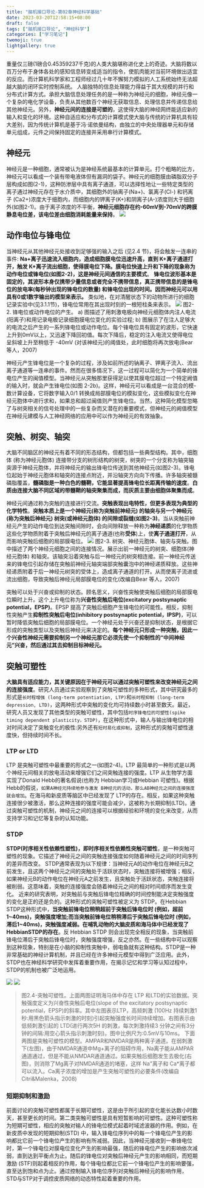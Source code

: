 ```yaml
---
title: "脑机接口导论-第02章神经科学基础"
date: 2023-03-20T12:58:15+08:00
draft: false
tags: ["脑机接口导论", "神经科学"]
categories: ["学习笔记"]
twemoji: true
lightgallery: true
---
```


重量仅三磅(1磅合0.45359237千克)的人类大脑堪称进化史上的奇迹。大脑将数以百万分布于身体各处的感知信息转变成适当的指令，使肌肉能对当前环境做出适宜的反应。而计算机科学家和工程师经过几十年不懈努力模拟的人工系统始终无法超越大脑的闭环实时控制系统。
人脑独特的信息处理能力得益于其大规模的并行和分布式计算方式。承担大脑信息处理任务的是一种称为神经元的细胞，神经元像一个复杂的电化学设备，负责从其他数百个神经无获取信息、处理信息并传递信息给其他神经元。另外，**神经元间的连接是可塑的**，这使得大脑的神经网终能适应新的输入和变化的环境。这种自适应和分布式的计算模式使大脑与传统的计算机具有较大差别，因为传统计算机是基于冯·诺依曼结构，由独立的中央处理器单元和存储单元组成，元件之间保持固定的连接并采用串行计算模式。

## 神经元
神经元是一种细胞，通常被认为是神经系统最基本的计算单元。打个粗略的比方，神经元可以看成一个装有带电液体但有漏洞的袋子。神经元的细胞膜由磷脂双分子层构成如图(2-1)，这种防渗层中具有离子通道，可以选择性地让一些特定类型的离子通过神经元存在于水介质中，其细胞外的钠离子(Na+)、氯离子(Cl-) 和钙离子 (Ca2+)浓度大于细胞内，而细胞内的钾离子(K+)和阴离子(A-)浓度则大于细胞外(如图2-1)。由于离子浓度的不平衡，**神经元细胞存在约-60mV到-70mV的跨膜静息电位差，该电位差由细胞消耗能量来保持**。
![](./image/2023-03-31-22-14-11.png)

## 动作电位与锋电位
当神经元从其他神经元处接收到足够强的输入之后 (见2.4 节)，将会触发一连串的事件:
**Na+离子迅速流入细胞内，造成细胞膜电位迅速升高，直到 K+离子通道打开，触发 K+离子流出细胞，使得膜电位下降。膜电位快速上升和下降的现象称为动作电位或锋电位(如图2-2)，这是神经元间通信的主要模式**。
**锋电位波形基本是固定的，其波形本身仅携带少量信息或者完全不携带信息，真正携带信息的是锋电位的放电率(每秒钟出现的锋电位的数量) 和锋电位出现的时间。因而神经元可以用具有0或1数字输出的模型来表示。**
类似地，在对清醒状态下的动物所进行的细胞记录实验中(见3.1.1节)，锋电位常用在其出现时刻的一根短柱条来表示。
![](./image/2023-03-31-22-19-18.png)
图2-2. 锋电位或动作电位的产生。
a) 图描述了用刺激电极向神经元细胞体内注人电流(阳离子)和用记录电极记录细胞膜电位变化的实验过程;
b) 图展示了在注人足够大的电流之后产生的一系列锋电位或动作电位。每个锋电位具有固定的波形，它快速上升到0mV以上，又迅速下降回初值。每次下降后，稳定的注入电流又使得电位呈斜坡上升至稍低于 -40mV (对该神经元)的阈值处，此时细胞将再次放电(Bear 等人，2007)

神经元产生锋电位是一个复杂的过程，涉及如前所述的钠离子、钾离子流入、流出离子通道等一连串的事件。然而在很多情况下，这一过程可以简化为一个简单的锋电位产生的闽值模型。当神经元从突触那里获得足以使其膜电位超过一个特定阙值的输入时，就会产生锋电位(如图 2-2b)。这样，神经元可以看成是一台混合的模-数计算设备，它将数字输入0/1 转换成局部膜电位的模拟变化，这些模拟变化在神经元胞体中进行求和，如果总和超过闽值则产生锋电位。当然，这种简化模型忽略了与树突相关的信号处理中的一些复杂而又潜在的重要模式，但神经元的阙值模型在神经元建模与人工神经网络的应用中可以作为神经元的有效抽象。

## 突触、树突、轴突
大脑不同脑区的神经元有着不同的形态结构，但都包括一些典型结构。其中，细胞体 (称为神经元胞体) 连接带分支的树形结构的树突，树突的一个分支称为轴突轴突源于神经元胞体，并将神经元的输出锋电位传送到其他神经元(如图2-3)。锋电位起始于神经元胞体和轴突的连接点附近，并沿轴突方向向下传播。许多轴突被髓磷脂覆盖，**髓磷脂是一种白色的髓鞘，它能显著提高锋电位长距离传输的速度**。**白质由连接大脑不同区域的带髓鞘的轴突聚集而成，而灰质主要由细胞体聚集而成**。

神经元间通过称为突触的连接进行交流。**突触表现出电特性，但更多表现为典型的化学特性**。**突触本质上是一个神经元(称为突触前神经元) 的轴突与另一个神经元(称为突触后神经元) 树突(或神经元胞体) 的间隙或裂缝(如图2-3)**。当从突触前神经元产生的动作电位到达突触间隙时，会向间隙释放一种称为**神经递质**的化学物质这些化学物质附着于突触后神经元的离子通道(也称**受体**)上，使**离子通道打开**，从而影响突触后细胞的局部膜电位。
![](./image/2023-03-31-22-23-44.png)
图2-3. 树突、神经元胞体、轴突与突触。图中描述了两个神经元细胞之间的连接情况。展示出前一神经元的树突、细胞体(神经元胞体) 和轴突。该轴突沿着突触与后一神经元的树突相连接。前一神经元传送来的锋电位引起存储在突触前神经元轴突端部突触囊泡中的神经递质释放。这些神经递质附着于后一神经元树突的受体上，造成离子通道的打开。从而使离子流进或流出细胞，导致突触后神经元局部膜电位的变化(改编自Bear 等人，2007)

突触可以处于兴奋或抑制的状态。顾名思义，兴奋性突触使突触后细胞的局部膜电位瞬时上升。这个上升电位称为**兴奋性突触后电位(excitatory postsynaptic potential，EPSP)**。EPSP 提高了突触后细胞产生锋电位的可能性。相反，抑制性突触产生**抑制性突触后电位(inhibitory postsynaptic potential，IPSP)**，可以暂时降低突触后细胞的局部膜电位。一个神经元处于兴奋还是抑制状态，是根据它形成的突触类型以及突触后神经元来决定的。**每个神经元只形成一种突触，因此一个兴奋性神经元需要抑制另一个神经元那它必须先使一个抑制性的“中间神经元”兴奋，然后通过其去抑制目标神经元。**

## 突触可塑性
**大脑具有适应能力，其关键原因在于神经元可以通过突触可塑性来改变神经元之间的连接强度**。研究人员通过实验观察到了突触可塑性的多种形式，其中研究最多的形式是`长时程增强 (long-term potentiation, LTP)`和`长时程抑制 (long-term depression, LTD)`，这两种形式中突触的变化均可持续数小时甚至数天。最近，研究人员又发现了其他类型的突触可塑性，其中包括`时序锋电位的可塑性(spike timing dependent plasticity，STDP)`，在这种形式中，输人与输出锋电位的相对时间决定了突触变化的极性:另外还有`短时易化或抑制`，这种形式的突触可塑性速度快，但持续时间不长。
### LTP or LTD
LTP 是突触可塑性中最重要的形式之一(如图2-4)。LTP 最简单的一种形式是以两个神经元间相关的放电活动来增强它们之间突触连接的强度。LTP 从生物学方面实现了Donald Hebb的著名假说(也称为 Hebbian学习或Hebbian 可塑性)。根据Hebb的假说，`如果A神经元持续地参与激发 B神经元的活动，那么AB神经元之间的连接强度就会增加`。在海马和新皮质等脑区中已经发现了 LTP的存在。相反，如果这种突触连接很少被激活，那么这种连接的强度可能会减少，这被称为长期抑制(LTD)。通过突触可塑性的机制，神经元之间的连接可以根据经验和环境的变化来改变，从而支持学习和记忆等复杂的认知功能。

### STDP
**STDP(时序相关性依赖性塑性)，即时序相关性依赖性突触可塑性**，是一种突触可塑性的现象。它描述了神经元之间的突触连接强度如何随着神经元之间的时间序列的差异而改变。
STDP通常表现为以下规律：当神经元A的动作电位在神经元B之前发生，且这两个神经元之间的突触处于活跃状态时，突触连接将被增强；相反，如果神经元B的动作电位在神经元A之前发生，且突触处于活跃状态，突触连接将被削弱。这意味着，突触的连接强度会随着神经元之间的相对时间顺序而发生变化。
近来的研究表明，对突触前与突触后锋电位精确的时间控制能决定突触强度的变化是正的还是负的。这种形式的突触可塑性被定义为 STDP。在Hebbian STDP这种形式中，**当突触前锋电位稍稍超前于突触后锋电位时 (例如，超前1~40ms)，突触强度增加;而当突触前锋电位稍稍滞后于突触后锋电位时 (例如，滞后1~40ms)，突触强度减弱。在哺乳动物的大脑皮质和海马体中已经发现了 HebbianSTDP的存在**。反 Hebbian STDP 则会出现完全相反的现象，当突触前锋电位滞后于突触后锋电位时，突触强度增强，反之亦然。在一些结构中可以观察到这种现象，特别是在小脑的抑制性突触中，弱电鱼就有这种结构。STDP是一种非常基础的神经计算机制，并且已经在许多神经元模型中得到广泛应用。此外，STDP也在神经科学研究中发挥着重要作用，在揭示记忆和学习等认知过程中，STDP的机制也被广泛地运用。

![](./image/2023-04-03-14-59-22.png)
![](./image/2023-04-03-14-59-47.png)
> 图2.4-突触可塑性。上面两图证明海马体中存在 LTP 和LTD的实验数据。突触强度定义为兴奋性突触后电位(slope of the excitatory postsynaptic potential，EPSP)的斜率。其中左图表示LTP，高频刺激 (100Hz 持续刺激1秒:用黑色箭头指示刺激的时刻)引起突触强度长时间持续增加。右图表示由低频刺激引起的 LTD(进行两次5H 的刺激，每次刺激持续3 分钟之间有3分钟的间隔:用空心箭头指示刺激时刻)。图中比例尺为:0.5mV与10ms。
> 下面两图是突触可塑性的模型。AMPAR和NMDAR是两种离子通道。在弱刺激下(左图)，由于NMDAR通道中Mg+离子的阻碍作用，Na离子能从AMPAR 通道通过，但是不能从NMDAR通道通过。如果突触后细胞发生去极化(右图)，则消除了Mg离子对NMDAR通道的堵塞，这样 Na"离子和 Ca*离子都可以流入。Ca离子浓度的增加是产生突触可塑性的必要条件(改编自Citri&Malenka，2008) 

### 短期抑制和激励
前面讨论的突触可塑性都属于长期可塑性，这是由于所引起的变化能长达数小时数天，甚至更长的时间。第二类突触可塑性是具有短暂影响的可塑性。这种可塑性称为短期可塑性，相应的突触对输人的锋电位模式起着时域滤波器的作用。例如，在新皮质中发现的短期抑制(STD) 中，输入锋电位序列中的每一个锋电位产生的影响都比它前一个锋电位产生的影响有所减弱。因此，当神经元接收到一串锋电位时，第一个锋电位对膜电位变化产生的影响最强，随后的锋电位产生的影响依次减弱，直到达到平衡点为止。随后的锋电位对突触后神经元产生的影响相同，而短期激励 (STF)则起着相反的作用，每个锋电位都比它前一个锋电位产生的影响要强，直至达到饱和点为止。通过控制输入锋电位序列对突触后神经元的影响作用，STD与STP对于调控皮质网络的动态特性起着重要的作用。